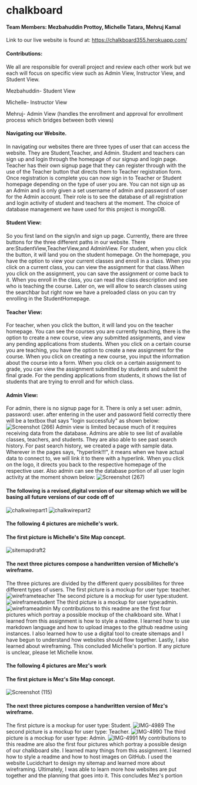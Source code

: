 # chalkboard
#### Team Members: Mezbahuddin Prottoy, Michelle Tatara, Mehruj Kamal

Link to our live website is found at: https://chalkboard355.herokuapp.com/

#### Contributions: 
We all are responsible for overall project and  review each other work but we each will focus on specific view such as Admin View, Instructor View, and Student View.  

Mezbahuddin- Student View 

Michelle- Instructor View 

Mehruj- Admin View (handles the enrollment and approval for enrollment process which bridges between both views) 

#### Navigating our Website.
In navigating our websites there are three types of user that can access the website. They are Student,Teacher, and Admin. Student and teachers can sign up and login through the homepage of our signup and login page. Teacher has their own signup page that they can register through with the use of the Teacher button that directs them to Teacher registration form. Once registration is complete you can now sign in to Teacher or Student homepage depending on the type of user you are. You can not sign up as an Admin and is only given a set username of admin and password of user for the Admin account. Their role is to see the database of all registration and login activity of student and teachers at the moment. The choice of database management we have used for this project is mongoDB. 
#### Student View:
So you first land on the sign/in and sign up page. Currently, there are three buttons for the three different paths in our website. There are:StudentView,TeacherView,and AdminView. For student, when you click the button, it will land you on the student homepage. On the homepage, you have the option to view your current classes and enroll in a class. When you click on a current class, you can view the assignment for that class.When you click on the assignment, you can save the assignment or come back to it. When you enroll in the class, you can read the class description and see who is teaching the course. Later on, we will allow to search classes using the searchbar but right now we have a preloaded class on you can try enrolling in the StudentHomepage.
#### Teacher View:
For teacher, when you click the button, it will land you on the teacher homepage. You can see the courses you are currently teaching, there is the option to create a new course, view any submitted assignments, and view any pending applications from students. When you click on a certain course you are teaching, you have the option to create a new assignment for the course. When you click on creating a new course, you input the information about the course into a form. When you click on a certain assignment to grade, you can view the assignment submitted by students and submit the final grade. For the pending applications from students, it shows the list of students that are trying to enroll and for which class. 
#### Admin View:
For admin, there is no signup page for it. There is only a set user: admin, password: user. after entering in the user and password field correctly there will be a textbox that says "login successfuly" as shown below:
![Screenshot (266)](https://user-images.githubusercontent.com/83977892/146867585-49835fdd-4d3a-4404-a56d-d9d7cf0aa2d9.png)
Admin view is limited because much of it requires receiving data from the database. Admins are able to see list of available classes, teachers, and students. They are also able to see past search history. For past search history, we created a page with sample data. Wherever in the pages says, "hyperlink!!!", it means when we have actual data to connect to, we will link it to there with a hyperlink. 
When you click on the logo, it directs you back to the respective homepage of the respective user. Also admin can see the database portion of all user login activity at the moment shown below: 
![Screenshot (267)](https://user-images.githubusercontent.com/83977892/146867517-b1b397ef-7460-44f5-a391-b3bcd213ee30.png)
#### The following is a revised,digital version of our sitemap which we will be basing all future versions of our code off of
![chalkwirepart1](https://user-images.githubusercontent.com/59904212/138456799-7ccc740f-c18e-4689-bad7-597c16d161e0.jpg)
![chalkwirepart2](https://user-images.githubusercontent.com/59904212/138456993-e8bce0eb-b64e-48a9-b234-4881622c7d00.jpg)
#### The following 4 pictures are michelle's work. 
#### The first picture is Michelle's Site Map concept. 
![sitemapdraft2](https://user-images.githubusercontent.com/59904212/135747813-50c0cb7c-fdf8-4d14-af52-de7f1d3b9c06.jpg)
#### The next three pictures compose a handwritten version of Michelle's wireframe. 
The three pictures are divided by the different query possibilites for three different types of users. The first picture is a mockup for user type: teacher.
![wireframeteacher](https://user-images.githubusercontent.com/59904212/135747938-b2a4d064-04c6-4197-b5f8-9b2897fb9c1c.jpg)
The second picture is a mockup for user type:student.
![wireframestudent](https://user-images.githubusercontent.com/59904212/135748007-ba15a0a5-9ccf-42ce-bef9-68e966d62a17.jpg)
The third picture is a mockup for user type:admin.
![wireframeadmin](https://user-images.githubusercontent.com/59904212/135748035-434baaad-10b0-417c-b80b-b2df68eb0afa.jpg)
My contributions to this readme are the first four pictures which portray a possible mockup of the chalkboard site. What I learned from this assignment is how to style a readme. I learned how to use markdown language and how to upload images to the github readme using instances. I also learned how to use a digital tool to create sitemaps and I have begun to understand how websites should flow together. Lastly, I also learned about wireframing. 
This concluded Michelle's portion. If any picture is unclear, please let Michelle know.

#### The following 4 pictures are Mez's work
#### The first picture is Mez's Site Map concept.
![Screenshot (115)](https://user-images.githubusercontent.com/83977892/136295553-bea6584f-efb6-4755-8a41-547ce1f598be.png)
#### The next three pictures compose a handwritten version of Mez's wireframe. 
The first picture is a mockup for user type: Student.
![IMG-4989](https://user-images.githubusercontent.com/83977892/136295989-a6e19f79-2600-4af8-8f7d-2d5de6c2271d.jpg)
The second picture is a mockup for user type: Teacher.
![IMG-4990](https://user-images.githubusercontent.com/83977892/136296074-a05cb0bf-81ec-4d11-a9e4-60f04cebf1ea.jpg)
The third picture is a mockup for user type: Admin. 
![IMG-4991](https://user-images.githubusercontent.com/83977892/136296097-7b1609e9-9910-44e8-9551-34c83c9280b0.jpg)
My contributions to this readme are also the first four pictures which portray a possible design of our chalkboard site. I learned many things from this assignment. I learned how to style a readme and how to host images on GitHub. I used the website Lucidchart to design my sitemap and learned more about wireframing. Ultimately, I was able to learn more how websites are put together and the planning that goes into it. 
This concludes Mez's portion


